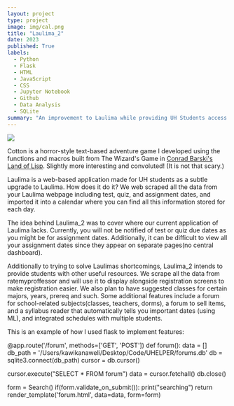 ```yaml
---
layout: project
type: project
image: img/cal.png
title: "Laulima_2"
date: 2023
published: True
labels:
  - Python
  - Flask
  - HTML
  - JavaScript
  - CSS
  - Jupyter Notebook
  - Github
  - Data Analysis
  - SQLite
summary: "An improvement to Laulima while providing UH Students access to professor ratings, class insights, forums, and a calendar for all important dates."
---
```


<img class="img-fluid" src="../img/cal">

Cotton is a horror-style text-based adventure game I developed using the functions and macros built from The Wizard's Game in [Conrad Barski's Land of Lisp](http://landoflisp.com/). Slightly more interesting and convoluted! (It is not that scary.)

Laulima is a web-based application made for UH students as a subtle upgrade to Laulima. How does it do it? We web scraped all the data from your Laulima webpage including test, quiz, and assignment dates, and imported it into a calendar where you can find all this information stored for each day. 

The idea behind Laulima_2 was to cover where our current application of Laulima lacks. Currently, you will not be notified of test or quiz due dates as you might be for assignment dates. Additionally, it can be difficult to view all your assignment dates since they appear on separate pages(no central dashboard).

Additionally to trying to solve Laulimas shortcomings, Laulima_2 intends to provide students with other useful resources. We scrape all the data from ratemyproffessor and will use it to display alongside registration screens to make registration easier. We also plan to have suggested classes for certain majors, years, prereq and such. Some additional features include a forum for school-related subjects(classes, teachers, dorms), a forum to sell items, and a syllabus reader that automatically tells you important dates (using ML), and integrated schedules with multiple students. 

This is an example of how I used flask to implement features:

@app.route('/forum', methods=['GET', 'POST'])
def forum():
   data = []
   db_path = '/Users/kawikanaweli/Desktop/Code/UHELPER/forums.db'
   db = sqlite3.connect(db_path)
   cursor = db.cursor()


   cursor.execute("SELECT * FROM forum")
   data = cursor.fetchall()
   db.close()

   form = Search()
   if(form.validate_on_submit()):
      print("searching")
   return render_template('forum.html', data=data, form=form)
